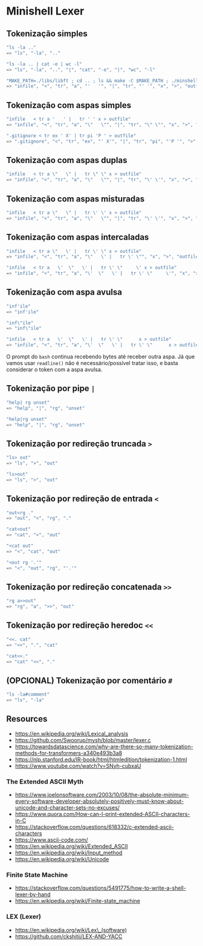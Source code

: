 # Minishell Lexer

## Tokenização simples

```c
"ls -la .."
=> "ls", "-la", ".."

"ls -la .. | cat -e | wc -l"
=> "ls", "-la", "..", "|", "cat", "-e", "|", "wc", "-l"

"MAKE_PATH=./libs/libft ; cd .. ; ls && make -C $MAKE_PATH ; ./minshell"
=> "infile", "<", "tr", "a", "'   '", "|", "tr", "' '", "x", ">", "outfile"
```

## Tokenização com aspas simples

```c
"infile   < tr a '   ' |   tr ' ' x > outfile"
=> "infile", "<", "tr", "a", "\"   \"", "|", "tr", "\" \"", "x", ">", "outfile"

".gitignore < tr ex ' X' | tr pi 'P ' > outfile"
=> ".gitignore", "<", "tr", "ex", "' X'", "|", "tr", "pi", "'P '", ">", "outfile"
```

## Tokenização com aspas duplas

```c
"infile   < tr a \"   \" |   tr \" \" x > outfile"
=> "infile", "<", "tr", "a", "\"   \"", "|", "tr", "\' \'", "x", ">", "outfile"
```

## Tokenização com aspas misturadas

```c
"infile   < tr a \"   \" |   tr \' \' x > outfile"
=> "infile", "<", "tr", "a", "\"   \"", "|", "tr", "\' \'", "x", ">", "outfile"
```

## Tokenização com aspas intercaladas

```c
"infile   < tr a \"   \' |   tr \' \" x > outfile"
=> "infile", "<", "tr", "a", "\"   \' |   tr \' \"", "x", ">", "outfile"

"infile   < tr a   \'  \"   \' |   tr \' \"     \' x > outfile"
=> "infile", "<", "tr", "a", "\'  \"   \' |   tr \' \"     \'", "x", ">", "outfile"
```

## Tokenização com aspa avulsa

```c
"inf'ile"
=> "inf'ile"

"inf\"ile"
=> "inf\"ile"

"infile   < tr a   \'  \"   \' |   tr \' \"      x > outfile"
=> "infile", "<", "tr", "a", "\'  \"   \' |   tr \' \"      x > outfile"
```

O prompt do `bash` continua recebendo bytes até receber outra aspa.
Já que vamos usar `readline()` não é necessário/possível tratar isso,
e basta considerar o token com a aspa avulsa.

## Tokenização por pipe `|`

```c
"help| rg unset"
=> "help", "|", "rg", "unset"

"help|rg unset"
=> "help", "|", "rg", "unset"
```

## Tokenização por redireção truncada `>`

```c
"ls> out"
=> "ls", ">", "out"

"ls>out"
=> "ls", ">", "out"
```

## Tokenização por redireção de entrada `<`

```c
"out<rg ."
=> "out", "<", "rg", "."

"cat<out"
=> "cat", "<", "out"

"<cat out"
=> "<", "cat", "out"

"<out rg '.'"
=> "<", "out", "rg", "'.'"
```

## Tokenização por redireção concatenada `>>`

```c
"rg a>>out"
=> "rg", "a", ">>", "out"
```

## Tokenização por redireção heredoc `<<`

```c
"<<. cat"
=> "<<", ".", "cat"

"cat<<."
=> "cat" "<<", "."
```

## (OPCIONAL) Tokenização por comentário `#`

```c
"ls -la#comment"
=> "ls", "-la"
```

## Resources

- https://en.wikipedia.org/wiki/Lexical_analysis
- https://github.com/Swoorup/mysh/blob/master/lexer.c
- https://towardsdatascience.com/why-are-there-so-many-tokenization-methods-for-transformers-a340e493b3a8
- https://nlp.stanford.edu/IR-book/html/htmledition/tokenization-1.html
- https://www.youtube.com/watch?v=SNyh-cubxaU

### The Extended ASCII Myth

- https://www.joelonsoftware.com/2003/10/08/the-absolute-minimum-every-software-developer-absolutely-positively-must-know-about-unicode-and-character-sets-no-excuses/
- https://www.quora.com/How-can-I-print-extended-ASCII-characters-in-C
- https://stackoverflow.com/questions/618332/c-extended-ascii-characters
- https://www.ascii-code.com/
- https://en.wikipedia.org/wiki/Extended_ASCII
- https://en.wikipedia.org/wiki/Input_method
- https://en.wikipedia.org/wiki/Unicode

### Finite State Machine

- https://stackoverflow.com/questions/5491775/how-to-write-a-shell-lexer-by-hand
- https://en.wikipedia.org/wiki/Finite-state_machine

### LEX (Lexer)

- https://en.wikipedia.org/wiki/Lex\_(software)
- https://github.com/ckshitij/LEX-AND-YACC

